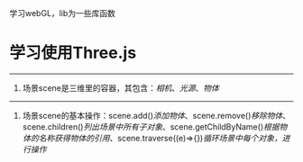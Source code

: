 学习webGL，lib为一些库函数
# 学习使用Three.js
---
1. 场景scene是三维里的容器，其包含：*相机*、*光源*、*物体*
---
1. 场景scene的基本操作：scene.add()*添加物体*、scene.remove()*移除物体*、scene.children()*列出场景中所有子对象*、scene.getChildByName()*根据物体的名称获得物体的引用*、scene.traverse((e)=>{})*循环场景中每个对象，进行操作*
